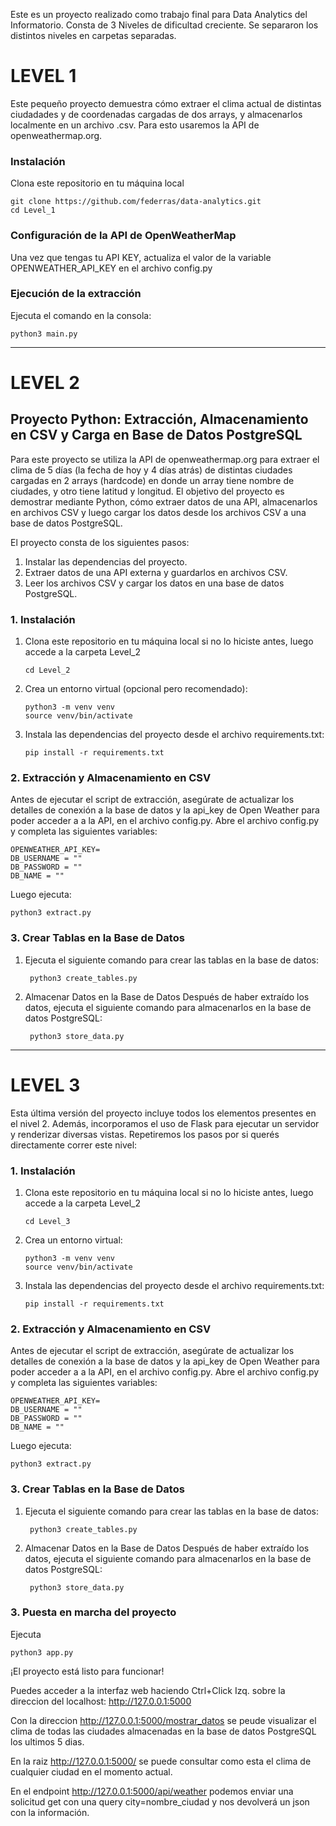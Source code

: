 Este es un proyecto realizado como trabajo final para Data Analytics del Informatorio. Consta de 3 Niveles de dificultad creciente. Se separaron los distintos niveles en carpetas separadas.

# LEVEL 1
Este pequeño proyecto demuestra cómo extraer el clima actual de distintas ciudadades y de coordenadas cargadas de dos arrays, y almacenarlos localmente en un archivo .csv. Para esto usaremos la API de openweathermap.org.

### Instalación
Clona este repositorio en tu máquina local

    git clone https://github.com/federras/data-analytics.git
    cd Level_1

### Configuración de la API de OpenWeatherMap

Una vez que tengas tu API KEY, actualiza el valor de la variable OPENWEATHER_API_KEY en el archivo config.py

### Ejecución de la extracción

Ejecuta el comando en la consola:

    python3 main.py

----------------------------------------------------------------------------------

# LEVEL 2
## Proyecto Python: Extracción, Almacenamiento en CSV y Carga en Base de Datos PostgreSQL

Para este proyecto se utiliza la API de openweathermap.org para extraer el clima de 5 días (la fecha de hoy y 4 días atrás) de distintas ciudades cargadas en 2 arrays (hardcode) en donde un array tiene nombre de ciudades, y otro tiene latitud y longitud.
El objetivo del proyecto es demostrar mediante Python, cómo extraer datos de una API, almacenarlos en archivos CSV y luego cargar los datos desde los archivos CSV a una base de datos PostgreSQL.

El proyecto consta de los siguientes pasos:

1. Instalar las dependencias del proyecto.
2. Extraer datos de una API externa y guardarlos en archivos CSV.
3. Leer los archivos CSV y cargar los datos en una base de datos PostgreSQL.

### 1. Instalación

1. Clona este repositorio en tu máquina local si no lo hiciste antes, luego accede a la carpeta Level_2

       cd Level_2

2.  Crea un entorno virtual (opcional pero recomendado):

        python3 -m venv venv
        source venv/bin/activate

4.  Instala las dependencias del proyecto desde el archivo requirements.txt:

        pip install -r requirements.txt
    
### 2. Extracción y Almacenamiento en CSV

Antes de ejecutar el script de extracción, asegúrate de actualizar los detalles de conexión a la base de datos y la api_key de Open Weather para poder acceder a a la API, en el archivo config.py. Abre el archivo config.py y completa las siguientes variables:

    OPENWEATHER_API_KEY=
    DB_USERNAME = ""
    DB_PASSWORD = ""
    DB_NAME = ""

Luego ejecuta:

    python3 extract.py

### 3. Crear Tablas en la Base de Datos

1. Ejecuta el siguiente comando para crear las tablas en la base de datos:

        python3 create_tables.py

2. Almacenar Datos en la Base de Datos
Después de haber extraído los datos, ejecuta el siguiente comando para almacenarlos en la base de datos PostgreSQL:
    
        python3 store_data.py

--------------------------------------------------------------------------------
# LEVEL 3
Esta última versión del proyecto incluye todos los elementos presentes en el nivel 2. Además, incorporamos el uso de Flask para ejecutar un servidor y renderizar diversas vistas.
Repetiremos los pasos por si querés directamente correr este nivel:

### 1. Instalación

1. Clona este repositorio en tu máquina local si no lo hiciste antes, luego accede a la carpeta Level_2

       cd Level_3

2.  Crea un entorno virtual:

        python3 -m venv venv
        source venv/bin/activate

4.  Instala las dependencias del proyecto desde el archivo requirements.txt:

        pip install -r requirements.txt
    
### 2. Extracción y Almacenamiento en CSV

Antes de ejecutar el script de extracción, asegúrate de actualizar los detalles de conexión a la base de datos y la api_key de Open Weather para poder acceder a a la API, en el archivo config.py. Abre el archivo config.py y completa las siguientes variables:

    OPENWEATHER_API_KEY=
    DB_USERNAME = ""
    DB_PASSWORD = ""
    DB_NAME = ""

Luego ejecuta:

    python3 extract.py

### 3. Crear Tablas en la Base de Datos

1. Ejecuta el siguiente comando para crear las tablas en la base de datos:

        python3 create_tables.py

2. Almacenar Datos en la Base de Datos
Después de haber extraído los datos, ejecuta el siguiente comando para almacenarlos en la base de datos PostgreSQL:
    
        python3 store_data.py

### 3. Puesta en marcha del proyecto
Ejecuta
    
    python3 app.py

¡El proyecto está listo para funcionar!

Puedes acceder a la interfaz web haciendo Ctrl+Click Izq. sobre la direccion del localhost:  http://127.0.0.1:5000

Con la direccion http://127.0.0.1:5000/mostrar_datos se peude visualizar el clima de todas las ciudades almacenadas en la base de datos PostgreSQL los ultimos 5 dias.

En la raiz http://127.0.0.1:5000/ se puede consultar como esta el clima de cualquier ciudad en el momento actual.

En el endpoint http://127.0.0.1:5000/api/weather podemos enviar una solicitud get con una query city=nombre_ciudad y nos devolverá un json con la información.
